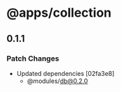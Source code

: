 # @apps/collection

## 0.1.1

### Patch Changes

- Updated dependencies [02fa3e8]
  - @modules/db@0.2.0
